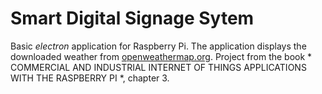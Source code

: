 # Smart Digital Signage Sytem
Basic *electron* application  for Raspberry Pi. The application displays the downloaded weather from [openweathermap.org](http://openweathermap.org/).
Project from the book * COMMERCIAL AND INDUSTRIAL INTERNET OF THINGS APPLICATIONS WITH THE RASPBERRY PI *, chapter 3.
